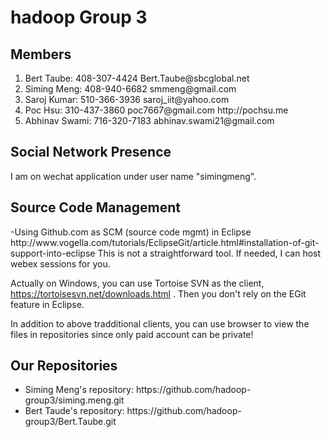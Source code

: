 # 
<H1>hadoop Group 3</h1>
<h2>Members</h2>
<OL>
<li>Bert Taube:    408-307-4424  Bert.Taube@sbcglobal.net</li>
<li>Siming Meng:   408-940-6682  smmeng@gmail.com</li>
<li>Saroj Kumar:   510-366-3936  saroj_iit@yahoo.com</li>
<li>Poc Hsu:       310-437-3860  poc7667@gmail.com  http://pochsu.me</li>
<li>Abhinav Swami: 716-320-7183  abhinav.swami21@gmail.com</li>
</ol>

<h2>Social Network Presence</h2>
I am on wechat application under user name "simingmeng". 

<h2> Source Code Management</h2>
-Using Github.com as SCM (source code mgmt) in Eclipse
http://www.vogella.com/tutorials/EclipseGit/article.html#installation-of-git-support-into-eclipse
This is not a straightforward tool. If needed, I can host webex sessions for you.

Actually on Windows, you can use Tortoise SVN as the client, https://tortoisesvn.net/downloads.html . Then you don't rely on   the EGit feature in Eclipse. 

In addition to above tradditional clients, you can use browser to view the files in repositories since only paid account can be private!

<h2>Our Repositories </h2>
<ul>
<li>Siming Meng's repository: https://github.com/hadoop-group3/siming.meng.git</li>
<li>Bert Taude's repository: https://github.com/hadoop-group3/Bert.Taube.git</li>
</ul>

